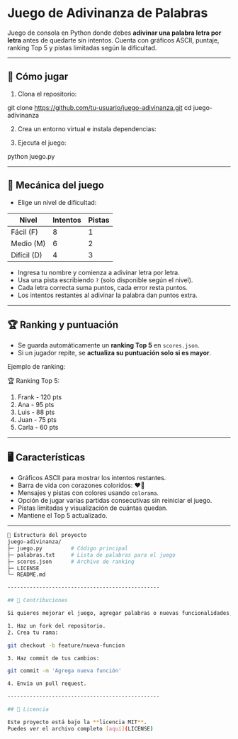 # Juego de Adivinanza de Palabras

Juego de consola en Python donde debes **adivinar una palabra letra por letra** antes de quedarte sin intentos.
Cuenta con gráficos ASCII, puntaje, ranking Top 5 y pistas limitadas según la dificultad.

------------------------------------------------

## 🚀 Cómo jugar

1. Clona el repositorio:

git clone https://github.com/tu-usuario/juego-adivinanza.git
cd juego-adivinanza

2. Crea un entorno virtual e instala dependencias:

3. Ejecuta el juego:

python juego.py

------------------------------------------------

## 🎯 Mecánica del juego

- Elige un nivel de dificultad:

Nivel      | Intentos | Pistas
-----------|----------|-------
Fácil (F)  | 8        | 1
Medio (M)  | 6        | 2
Difícil (D)| 4        | 3

- Ingresa tu nombre y comienza a adivinar letra por letra.
- Usa una pista escribiendo `?` (solo disponible según el nivel).
- Cada letra correcta suma puntos, cada error resta puntos.
- Los intentos restantes al adivinar la palabra dan puntos extra.

------------------------------------------------

## 🏆 Ranking y puntuación

- Se guarda automáticamente un **ranking Top 5** en `scores.json`.
- Si un jugador repite, se **actualiza su puntuación solo si es mayor**.

Ejemplo de ranking:

🏆 Ranking Top 5:
1. Frank  - 120 pts
2. Ana    - 95 pts
3. Luis   - 88 pts
4. Juan   - 75 pts
5. Carla  - 60 pts

------------------------------------------------

## 🖥 Características

- Gráficos ASCII para mostrar los intentos restantes.
- Barra de vida con corazones coloridos: ❤️🖤
- Mensajes y pistas con colores usando `colorama`.
- Opción de jugar varias partidas consecutivas sin reiniciar el juego.
- Pistas limitadas y visualización de cuántas quedan.
- Mantiene el Top 5 actualizado.

------------------------------------------------

```bash
📂 Estructura del proyecto
juego-adivinanza/
├─ juego.py         # Código principal
├─ palabras.txt     # Lista de palabras para el juego
├─ scores.json      # Archivo de ranking
├─ LICENSE
└─ README.md

------------------------------------------------

## 🤝 Contribuciones

Si quieres mejorar el juego, agregar palabras o nuevas funcionalidades, ¡las contribuciones son bienvenidas!

1. Haz un fork del repositorio.
2. Crea tu rama:

git checkout -b feature/nueva-funcion

3. Haz commit de tus cambios:

git commit -m 'Agrega nueva función'

4. Envía un pull request.

------------------------------------------------

## 📜 Licencia

Este proyecto está bajo la **licencia MIT**.
Puedes ver el archivo completo [aquí](LICENSE)
